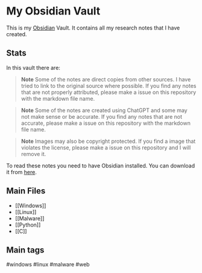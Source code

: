 # My Obsidian Vault

This is my [Obsidian](https://obsidian.md) Vault. It contains all my research notes that I have created.

## Stats

In this vault there are: 

> **Note**
> Some of the notes are direct copies from other sources. I have tried to link to the original source where possible. If you find any notes that are not properly attributed, please make a issue on this repository with the markdown file name.

> **Note**
> Some of the notes are created using ChatGPT and some may not make sense or be accurate. If you find any notes that are not accurate, please make a issue on this repository with the markdown file name.

> **Note**
> Images may also be copyright protected. If you find a image that violates the license, please make a issue on this repository and I will remove it.

To read these notes you need to have Obsidian installed. You can download it from [here](https://obsidian.md/download).

## Main Files
- [[Windows]]
- [[Linux]]
- [[Malware]]
- [[Python]]
- [[C]]

## Main tags
#windows 
#linux 
#malware 
#web 